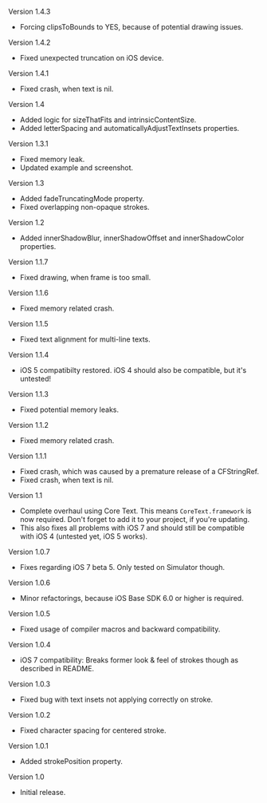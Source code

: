 Version 1.4.3

- Forcing clipsToBounds to YES, because of potential drawing issues.

Version 1.4.2

- Fixed unexpected truncation on iOS device.

Version 1.4.1

- Fixed crash, when text is nil.

Version 1.4

- Added logic for sizeThatFits and intrinsicContentSize.
- Added letterSpacing and automaticallyAdjustTextInsets properties.

Version 1.3.1

- Fixed memory leak.
- Updated example and screenshot.

Version 1.3

- Added fadeTruncatingMode property.
- Fixed overlapping non-opaque strokes.

Version 1.2

- Added innerShadowBlur, innerShadowOffset and innerShadowColor properties.

Version 1.1.7

- Fixed drawing, when frame is too small.

Version 1.1.6

- Fixed memory related crash.

Version 1.1.5

- Fixed text alignment for multi-line texts.

Version 1.1.4

- iOS 5 compatibilty restored. iOS 4 should also be compatible, but it's untested!

Version 1.1.3

- Fixed potential memory leaks.

Version 1.1.2

- Fixed memory related crash.

Version 1.1.1

- Fixed crash, which was caused by a premature release of a CFStringRef.
- Fixed crash, when text is nil.

Version 1.1

- Complete overhaul using Core Text. This means `CoreText.framework` is now required. Don't forget to add it to your project, if you're updating.
- This also fixes all problems with iOS 7 and should still be compatible with iOS 4 (untested yet, iOS 5 works).

Version 1.0.7

- Fixes regarding iOS 7 beta 5. Only tested on Simulator though.

Version 1.0.6

- Minor refactorings, because iOS Base SDK 6.0 or higher is required.

Version 1.0.5

- Fixed usage of compiler macros and backward compatibility.

Version 1.0.4

- iOS 7 compatibility: Breaks former look & feel of strokes though as described in README.

Version 1.0.3

- Fixed bug with text insets not applying correctly on stroke.

Version 1.0.2

- Fixed character spacing for centered stroke.

Version 1.0.1

- Added strokePosition property.

Version 1.0

- Initial release.